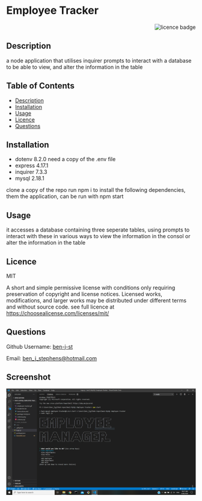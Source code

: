 # Employee Tracker  

    
<div align="right"><img alt="licence badge" src="https://img.shields.io/badge/licence-MIT-yellow"></div>

## Description 

a node application that utilises inquirer prompts to interact with a database to be able to view, and alter the information in the table

## Table of Contents

* [Description](#Description)
* [Installation](#Installation)
* [Usage](#Usage)
* [Licence](#Licence)
* [Questions](#Questions)

## Installation

- dotenv 8.2.0 need a copy of the .env file 
- express 4.17.1
- inquirer 7.3.3
- mysql 2.18.1

clone a copy of the repo run npm i to install the following dependencies, them the application, can be run with npm start

## Usage

it accesses a database containing three seperate tables, using prompts to interact with these in various ways to view the information in the consol or alter the information in the table  

## Licence 

MIT

A short and simple permissive license with conditions only requiring preservation of copyright and license notices. Licensed works, modifications, and larger works may be distributed under different terms and without source code. see full licence at https://choosealicense.com/licenses/mit/


## Questions

Github Username: <a href="https://github.com/ben-j-st">ben-j-st</a>

Email: ben_j_stephens@hotmail.com


## Screenshot 

![screenshot](/assets/img/tracker.png)